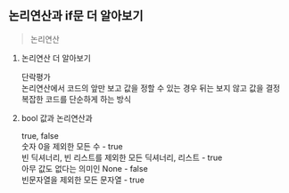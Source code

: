 ## 논리연산과 if문 더 알아보기

>논리연산

1. 논리연산 더 알아보기

	단락평가  
	논리연산에서 코드의 앞만 보고 값을 정할 수 있는 경우 뒤는 보지 않고 값을 결정  
	복잡한 코드를 단순하게 하는 방식  
	
2. bool 값과 논리연산과  
	
	true, false  
	숫자 0을 제외한 모든 수 - true  
	빈 딕셔너리, 빈 리스트를 제외한 모든 딕셔너리, 리스트 - true  
	아무 값도 없다는 의미인 None - false  
	빈문자열을 제외한 모든 문자열 - true  
	

>